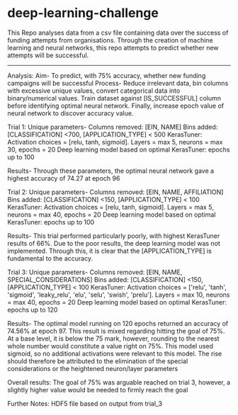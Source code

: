 # deep-learning-challenge

This Repo analyses data from a csv file containing data over the success of funding attempts from organisations. Through the creation of machine learning and neural networks, this repo attempts to predict whether new attempts will be successful. 

------------------------------------------
Analysis:
Aim- To predict, with 75% accuracy, whether new funding campaigns will be successful
Process- Reduce irrelevant data, bin columns with excessive unique values, convert categorical data into binary/numerical values. Train dataset against [IS_SUCCESSFUL] column before identifying optimal neural network. Finally, increase epoch value of neural network to discover accuracy value.

Trial 1:
Unique parameters-
Columns removed: [EIN, NAME]
Bins added: [CLASSIFICATION] <700, [APPLICATION_TYPE] < 500
KerasTuner: Activation choices = [relu, tanh, sigmoid]. Layers = max 5, neurons = max 30, epochs = 20
Deep learning model based on optimal KerasTuner: epochs up to 100

Results-
Through these parameters, the optimal neural network gave a highest accuracy of 74.27 at epoch 96

Trial 2:
Unique parameters-
Columns removed: [EIN, NAME, AFFILIATION]
Bins added: [CLASSIFICATION] <150, [APPLICATION_TYPE] < 100
KerasTuner: Activation choices = [relu, tanh, sigmoid]. Layers = max 5, neurons = max 40, epochs = 20
Deep learning model based on optimal KerasTuner: epochs up to 100

Results-
This trial performed particularly poorly, with highest KerasTuner results of 66%. Due to the poor results, the deep learning model was not implemented. Through this, it is clear that the [APPLICATION_TYPE] is fundamental to the accuracy.


Trial 3:
Unique parameters-
Columns removed: [EIN, NAME, SPECIAL_CONSIDERATIONS]
Bins added: [CLASSIFICATION] <150, [APPLICATION_TYPE] < 100
KerasTuner: Activation choices = ['relu', 'tanh', 'sigmoid', 'leaky_relu', 'elu', 'selu', 'swish', 'prelu']. Layers = max 10, neurons = max 40, epochs = 20
Deep learning model based on optimal KerasTuner: epochs up to 120

Results-
The optimal model running on 120 epochs returned an accuracy of 74.56% at epoch 97. This result is mixed regarding hitting the goal of 75%. At a base level, it is below the 75 mark, however, rounding to the nearest whole number would constitute a value right on 75%. This model used sigmoid, so no additional activations were relevant to this model. The rise should therefore be attributed to the elimination of the special considerations or the heightened neuron/layer parameters

Overall results:
The goal of 75% was arguable reached on trial 3, however, a slightly higher value would be needed to firmly reach the goal

Further Notes:
HDF5 file based on output from trial_3